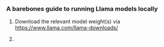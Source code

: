 ### A barebones guide to running Llama models locally

1. Download the relevant model weight(s) via https://www.llama.com/llama-downloads/

2. 